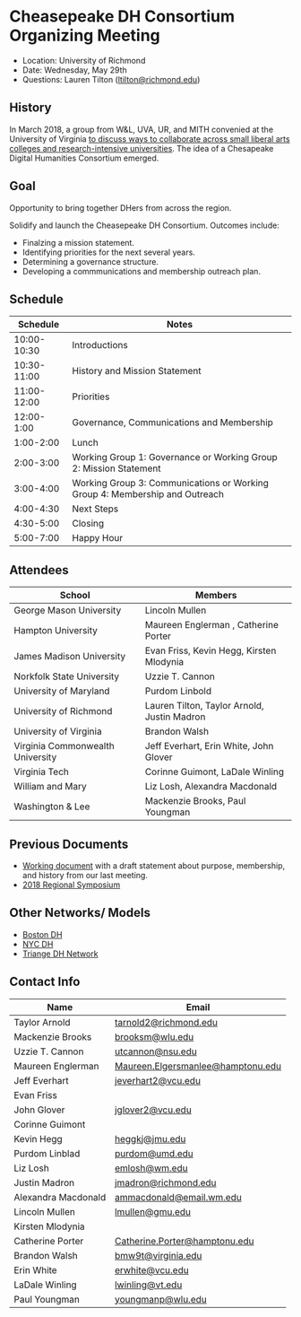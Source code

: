 # Cheasepeake DH Consortium Organizing Meeting


- Location: University of Richmond
- Date: Wednesday, May 29th
- Questions: Lauren Tilton (ltilton@richmond.edu)


##  History   

In March 2018, a group from W&L, UVA, UR, and MITH convenied at the University of Virginia [to discuss ways to collaborate across small liberal arts colleges and research-intensive universities](http://symposium.scholarslab.org/). The idea of a Chesapeake Digital Humanities Consortium emerged.   

## Goal

Opportunity to bring together DHers from across the region. 

Solidify and launch the Cheasepeake DH Consortium. Outcomes include:
- Finalzing a mission statement.
- Identifying priorities for the next several years. 
- Determining a governance structure.
- Developing a commmunications and membership outreach plan.



## Schedule

| Schedule      | Notes         |  
| ------------- |-------------| 
| 10:00-10:30   | Introductions |  
| 10:30-11:00   | History and Mission Statement | 
| 11:00-12:00   | Priorities |
| 12:00-1:00   | Governance, Communications and Membership |
| 1:00-2:00   | Lunch   |  
| 2:00-3:00   |  Working Group 1: Governance or Working Group 2: Mission Statement    |
| 3:00-4:00   |  Working Group 3: Communications or Working Group 4: Membership and Outreach | 
| 4:00-4:30  | Next Steps |
| 4:30-5:00 | Closing |
| 5:00-7:00 |  Happy Hour


## Attendees

| School      | Members         |  
| ------------- |-------------|
| George Mason University | Lincoln Mullen | 
| Hampton University |  Maureen Englerman , Catherine Porter | 
| James Madison University | Evan Friss, Kevin Hegg, Kirsten Mlodynia |
| Norkfolk State University | Uzzie T. Cannon |
| University of Maryland | Purdom Linbold | 
| University of Richmond |Lauren Tilton, Taylor Arnold, Justin Madron |
| University of Virginia | Brandon Walsh |
| Virginia Commonwealth University | Jeff Everhart, Erin White, John Glover | 
| Virginia Tech| Corinne Guimont, LaDale Winling |
| William and Mary | Liz Losh, Alexandra Macdonald | 
| Washington & Lee | Mackenzie Brooks, Paul Youngman  | 




## Previous Documents

- [Working document](https://docs.google.com/document/d/17Mwd7yjL04LtPdb3mXVb_7DfZ4p_dxCcCas4vqiqUSA/edit?usp=sharing) with a draft statement about purpose, membership, and history from our last meeting. 
- [2018 Regional Symposium](http://symposium.scholarslab.org/) 

## Other Networks/ Models

- [Boston DH](http://bostondh.org/)
- [NYC DH](https://nycdh.org/)
- [Triange DH Network](http://triangledh.org)

 
 
 ## Contact Info
 
 
| Name      | Email         |  
| ------------- |-------------|
| Taylor Arnold | tarnold2@richmond.edu | 
| Mackenzie Brooks  | brooksm@wlu.edu | 
| Uzzie T. Cannon | utcannon@nsu.edu | 
| Maureen Englerman | Maureen.Elgersmanlee@hamptonu.edu |
| Jeff Everhart |  jeverhart2@vcu.edu | 
| Evan Friss | | 
| John Glover | jglover2@vcu.edu |
| Corinne Guimont  |  | 
| Kevin Hegg | heggkj@jmu.edu |
| Purdom Linblad | purdom@umd.edu| 
| Liz Losh | emlosh@wm.edu |
| Justin Madron | jmadron@richmond.edu | 
| Alexandra Macdonald | ammacdonald@email.wm.edu |
| Lincoln Mullen | lmullen@gmu.edu | 
| Kirsten Mlodynia | |
| Catherine Porter| Catherine.Porter@hamptonu.edu | 
| Brandon Walsh | bmw9t@virginia.edu | 
| Erin White | erwhite@vcu.edu | 
| LaDale Winling | lwinling@vt.edu  | 
| Paul Youngman | youngmanp@wlu.edu | 
